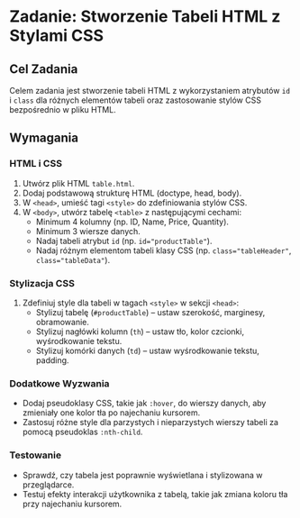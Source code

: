 # Zadanie: Stworzenie Tabeli HTML z Stylami CSS

## Cel Zadania
Celem zadania jest stworzenie tabeli HTML z wykorzystaniem atrybutów `id` i `class` dla różnych elementów tabeli oraz zastosowanie stylów CSS bezpośrednio w pliku HTML.

## Wymagania

### HTML i CSS
1. Utwórz plik HTML `table.html`.
2. Dodaj podstawową strukturę HTML (doctype, head, body).
3. W `<head>`, umieść tagi `<style>` do zdefiniowania stylów CSS.
4. W `<body>`, utwórz tabelę `<table>` z następującymi cechami:
   - Minimum 4 kolumny (np. ID, Name, Price, Quantity).
   - Minimum 3 wiersze danych.
   - Nadaj tabeli atrybut `id` (np. `id="productTable"`).
   - Nadaj różnym elementom tabeli klasy CSS (np. `class="tableHeader"`, `class="tableData"`).

### Stylizacja CSS
1. Zdefiniuj style dla tabeli w tagach `<style>` w sekcji `<head>`:
   - Stylizuj tabelę (`#productTable`) – ustaw szerokość, marginesy, obramowanie.
   - Stylizuj nagłówki kolumn (`th`) – ustaw tło, kolor czcionki, wyśrodkowanie tekstu.
   - Stylizuj komórki danych (`td`) – ustaw wyśrodkowanie tekstu, padding.

### Dodatkowe Wyzwania
- Dodaj pseudoklasy CSS, takie jak `:hover`, do wierszy danych, aby zmieniały one kolor tła po najechaniu kursorem.
- Zastosuj różne style dla parzystych i nieparzystych wierszy tabeli za pomocą pseudoklas `:nth-child`.

### Testowanie
- Sprawdź, czy tabela jest poprawnie wyświetlana i stylizowana w przeglądarce.
- Testuj efekty interakcji użytkownika z tabelą, takie jak zmiana koloru tła przy najechaniu kursorem.
